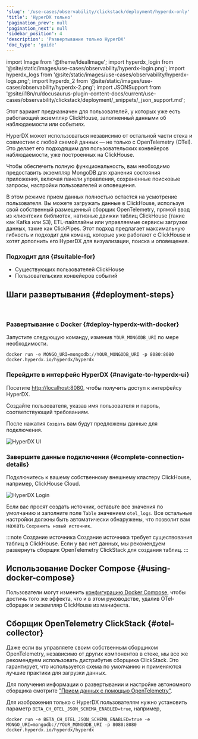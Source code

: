 ```yaml
---
'slug': '/use-cases/observability/clickstack/deployment/hyperdx-only'
'title': 'HyperDX только'
'pagination_prev': null
'pagination_next': null
'sidebar_position': 4
'description': 'Развертывание только HyperDX'
'doc_type': 'guide'
---
```


import Image from '@theme/IdealImage';
import hyperdx_login from '@site/static/images/use-cases/observability/hyperdx-login.png';
import hyperdx_logs from '@site/static/images/use-cases/observability/hyperdx-logs.png';
import hyperdx_2 from '@site/static/images/use-cases/observability/hyperdx-2.png';
import JSONSupport from '@site/i18n/ru/docusaurus-plugin-content-docs/current/use-cases/observability/clickstack/deployment/_snippets/_json_support.md';

Этот вариант предназначен для пользователей, у которых уже есть работающий экземпляр ClickHouse, заполненный данными об наблюдаемости или событиях.

HyperDX может использоваться независимо от остальной части стека и совместим с любой схемой данных — не только с OpenTelemetry (OTel). Это делает его подходящим для пользовательских конвейеров наблюдаемости, уже построенных на ClickHouse.

Чтобы обеспечить полную функциональность, вам необходимо предоставить экземпляр MongoDB для хранения состояния приложения, включая панели управления, сохраненные поисковые запросы, настройки пользователей и оповещения.

В этом режиме прием данных полностью остается на усмотрение пользователя. Вы можете загружать данные в ClickHouse, используя свой собственный размещенный сборщик OpenTelemetry, прямой ввод из клиентских библиотек, нативные движки таблиц ClickHouse (такие как Kafka или S3), ETL-пайплайны или управляемые сервисы загрузки данных, такие как ClickPipes. Этот подход предлагает максимальную гибкость и подходит для команд, которые уже работают с ClickHouse и хотят дополнить его HyperDX для визуализации, поиска и оповещения.

### Подходит для {#suitable-for}

- Существующих пользователей ClickHouse
- Пользовательских конвейеров событий

## Шаги развертывания {#deployment-steps}
<br/>

<VerticalStepper headerLevel="h3">

### Развертывание с Docker {#deploy-hyperdx-with-docker}

Запустите следующую команду, изменив `YOUR_MONGODB_URI` по мере необходимости. 

```shell
docker run -e MONGO_URI=mongodb://YOUR_MONGODB_URI -p 8080:8080 docker.hyperdx.io/hyperdx/hyperdx
```

### Перейдите в интерфейс HyperDX {#navigate-to-hyperdx-ui}

Посетите [http://localhost:8080](http://localhost:8080), чтобы получить доступ к интерфейсу HyperDX.

Создайте пользователя, указав имя пользователя и пароль, соответствующий требованиям. 

После нажатия `Создать` вам будут предложены данные для подключения.

<Image img={hyperdx_login} alt="HyperDX UI" size="lg"/>

### Завершите данные подключения {#complete-connection-details}

Подключитесь к вашему собственному внешнему кластеру ClickHouse, например, ClickHouse Cloud.

<Image img={hyperdx_2} alt="HyperDX Login" size="md"/>

Если вас просят создать источник, оставьте все значения по умолчанию и заполните поле `Table` значением `otel_logs`. Все остальные настройки должны быть автоматически обнаружены, что позволит вам нажать `Сохранить новый источник`.

:::note Создание источника
Создание источника требует существования таблиц в ClickHouse. Если у вас нет данных, мы рекомендуем развернуть сборщик OpenTelemetry ClickStack для создания таблиц.
:::

</VerticalStepper>

## Использование Docker Compose {#using-docker-compose}

Пользователи могут изменить [конфигурацию Docker Compose](/use-cases/observability/clickstack/deployment/docker-compose), чтобы достичь того же эффекта, что и в этом руководстве, удалив OTel-сборщик и экземпляр ClickHouse из манифеста.

## Сборщик OpenTelemetry ClickStack {#otel-collector}

Даже если вы управляете своим собственным сборщиком OpenTelemetry, независимо от других компонентов в стеке, мы все же рекомендуем использовать дистрибутив сборщика ClickStack. Это гарантирует, что используется схема по умолчанию и применяются лучшие практики для загрузки данных.

Для получения информации о развертывании и настройке автономного сборщика смотрите ["Прием данных с помощью OpenTelemetry"](/use-cases/observability/clickstack/ingesting-data/otel-collector#modifying-otel-collector-configuration).

<JSONSupport/>

Для изображения только с HyperDX пользователям нужно установить параметр `BETA_CH_OTEL_JSON_SCHEMA_ENABLED=true`, например,

```shell
docker run -e BETA_CH_OTEL_JSON_SCHEMA_ENABLED=true -e MONGO_URI=mongodb://YOUR_MONGODB_URI -p 8080:8080 docker.hyperdx.io/hyperdx/hyperdx
```
